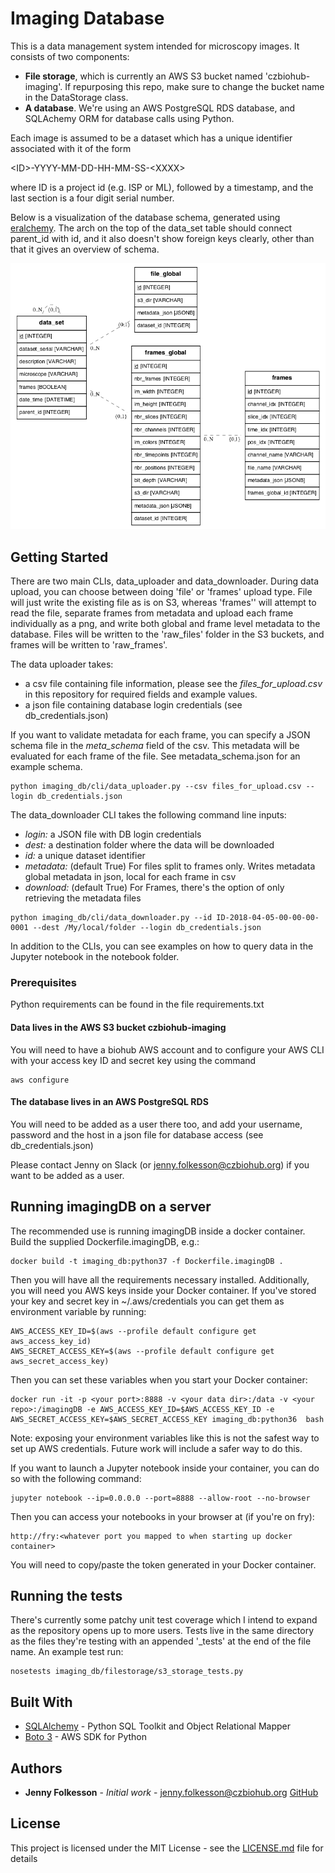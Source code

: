 # Imaging Database

This is a data management system intended for microscopy images. It consists of two components:
* **File storage**, which is currently an AWS S3 bucket named 'czbiohub-imaging'. If repurposing this repo,
make sure to change the bucket name in the DataStorage class.
* **A database**. We're using an AWS PostgreSQL RDS database, and SQLAchemy ORM for database
calls using Python. 

Each image is assumed to be a dataset which has a unique identifier associated with
it of the form 

\<ID>-YYYY-MM-DD-HH-MM-SS-\<XXXX>

where ID is a project id (e.g. ISP or ML), followed by a timestamp, and the last
section is a four digit serial number.

Below is a visualization of the database schema, generated using [eralchemy](https://github.com/Alexis-benoist/eralchemy). The arch on the top of the data_set table should connect parent_id with id, and it also doesn't show foreign keys clearly, other than that it gives an overview of schema. 

![Database schema](db_schema.png?raw=true "Title")


## Getting Started

There are two main CLIs, data_uploader and data_downloader. During
data upload, you can choose between doing 'file' or 'frames' upload type.
File will just write the existing file as is on S3, whereas 'frames'' will
attempt to read the file, separate frames from metadata and upload each
frame individually as a png, and write both global and frame level metadata to 
the database. Files will be written to the 'raw_files' folder
in the S3 buckets, and frames will be written to 'raw_frames'.

The data uploader takes:
 * a csv file containing file information, please see the
 _files_for_upload.csv_ in this repository for required fields and example values.
* a json file containing database login credentials (see db_credentials.json)

If you want to validate metadata for each frame, you can specify a JSON schema file in the
_meta_schema_ field of the csv. This metadata will be evaluated for each
frame of the file. See metadata_schema.json for an example schema.

```buildoutcfg
python imaging_db/cli/data_uploader.py --csv files_for_upload.csv --login db_credentials.json
```

The data_downloader CLI takes the following command line inputs: 
* _login:_ a JSON file with DB login credentials
* _dest:_ a destination folder where the data will be downloaded
* _id:_ a unique dataset identifier
* _metadata:_ (default True) For files split to frames only. Writes metadata
            global metadata in json, local for each frame in csv
* _download:_ (default True) For Frames, there's the option of only retrieving the metadata files  

```buildoutcfg
python imaging_db/cli/data_downloader.py --id ID-2018-04-05-00-00-00-0001 --dest /My/local/folder --login db_credentials.json
```

In addition to the CLIs, you can see examples on how to query data in the Jupyter
notebook in the notebook folder.

### Prerequisites

Python requirements can be found in the file requirements.txt

####  Data lives in the AWS S3 bucket czbiohub-imaging
You will need to have a biohub AWS account and to configure your AWS CLI with your access key ID and secret key using the command
```
aws configure
```
#### The database lives in an AWS PostgreSQL RDS
You will need to be added as a user there too, and add your username, password and the host in a json file
for database access (see db_credentials.json)

Please contact Jenny on Slack (or jenny.folkesson@czbiohub.org) if you want to be added as a user.

## Running imagingDB on a server

The recommended use is running imagingDB inside a docker container. 
Build the supplied Dockerfile.imagingDB, e.g.:
```buildoutcfg
docker build -t imaging_db:python37 -f Dockerfile.imagingDB .
```
Then you will have all the requirements necessary installed. Additionally,
you will need you AWS keys inside your Docker container. If you've stored your
key and secret key in ~/.aws/credentials you can get them as environment variable by running:
```buildoutcfg
AWS_ACCESS_KEY_ID=$(aws --profile default configure get aws_access_key_id)
AWS_SECRET_ACCESS_KEY=$(aws --profile default configure get aws_secret_access_key)
```
Then you can set these variables when you start your Docker container:
```buildoutcfg
docker run -it -p <your port>:8888 -v <your data dir>:/data -v <your repo>:/imagingDB -e AWS_ACCESS_KEY_ID=$AWS_ACCESS_KEY_ID -e AWS_SECRET_ACCESS_KEY=$AWS_SECRET_ACCESS_KEY imaging_db:python36  bash 
```
Note: exposing your environment variables like this is not the safest way to 
set up AWS credentials. Future work will include a safer way to do this.

If you want to launch a Jupyter notebook inside your container, you can do so with the following command:
```buildoutcfg
jupyter notebook --ip=0.0.0.0 --port=8888 --allow-root --no-browser
```
Then you can access your notebooks in your browser at (if you're on fry):
```buildoutcfg
http://fry:<whatever port you mapped to when starting up docker container>
```
You will need to copy/paste the token generated in your Docker container. 

## Running the tests

There's currently some patchy unit test coverage which I intend to expand as
the repository opens up to more users. Tests live in the same directory as
the files they're testing with an appended '_tests' at the end of the file name.
An example test run:

```buildoutcfg
nosetests imaging_db/filestorage/s3_storage_tests.py
```

## Built With

* [SQLAlchemy](https://www.sqlalchemy.org/) - Python SQL Toolkit and Object Relational Mapper
* [Boto 3](https://boto3.readthedocs.io/en/latest/) - AWS SDK for Python

## Authors

* **Jenny Folkesson** - *Initial work* - jenny.folkesson@czbiohub.org [GitHub](https://github.com/jennyfolkesson)

## License

This project is licensed under the MIT License - see the [LICENSE.md](LICENSE.md) file for details
